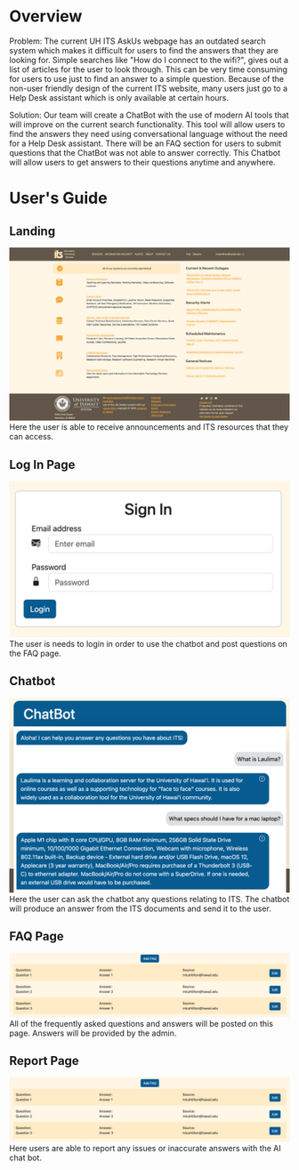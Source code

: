 <h1>Overview</h1>
Problem: The current UH ITS AskUs webpage has an outdated search system which makes it difficult for users to find the answers that they are looking for. Simple searches like "How do I connect to the wifi?", gives out a list of articles for the user to look through. This can be very time consuming for users to use just to find an answer to a simple question. Because of the non-user friendly design of the current ITS website, many users just go to a Help Desk assistant which is only available at certain hours. 

Solution: Our team will create a ChatBot with the use of modern AI tools that will improve on the current search functionality. This tool will allow users to find the answers they need using conversational language without the need for a Help Desk assistant. There will be an FAQ section for users to submit questions that the ChatBot was not able to answer correctly. This Chatbot will allow users to get answers to their questions anytime and anywhere. 

<h1>User's Guide</h1>

## Landing
<img src="public/landing.png">
Here the user is able to receive announcements and ITS resources that they can access. 

## Log In Page
<img src="public/login.png">
The user is needs to login in order to use the chatbot and post questions on the FAQ page.

## Chatbot
<img src="public/chatbot.png">
Here the user can ask the chatbot any questions relating to ITS. The chatbot will produce an answer from the ITS documents and send it to the user. 

## FAQ Page
<img src="public/faq.png">
All of the frequently asked questions and answers will be posted on this page. Answers will be provided by the admin.

## Report Page
<img src="public/faq.png">
Here users are able to report any issues or inaccurate answers with the AI chat bot.


